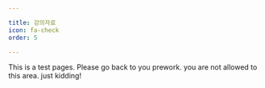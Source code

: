 ```yaml
---

title: 강의자료
icon: fa-check
order: 5

---
```


This is a test pages. Please go back to you prework. you are not allowed to this area. just kidding!
<br>

